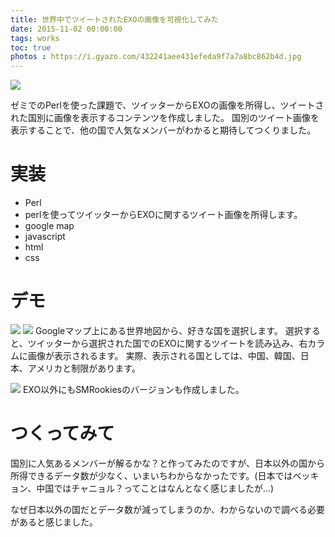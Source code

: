```yaml
---
title: 世界中でツイートされたEXOの画像を可視化してみた
date: 2015-11-02 00:00:00
tags: works
toc: true
photos : https://i.gyazo.com/432241aee431efeda9f7a7a8bc862b4d.jpg
---
```

![](https://i.gyazo.com/432241aee431efeda9f7a7a8bc862b4d.jpg)

ゼミでのPerlを使った課題で、ツイッターからEXOの画像を所得し、ツイートされた国別に画像を表示するコンテンツを作成しました。
国別のツイート画像を表示することで、他の国で人気なメンバーがわかると期待してつくりました。

# 実装
- Perl
 - perlを使ってツイッターからEXOに関するツイート画像を所得します。
- google map
- javascript
- html
- css

# デモ
![](https://gyazo.com/bb9022590b151b48ab372cc17b1195ae.gif)
![](https://gyazo.com/7f9fef19091b48f49f17b5c838fec22a.gif)
Googleマップ上にある世界地図から、好きな国を選択します。
選択すると、ツイッターから選択された国でのEXOに関するツイートを読み込み、右カラムに画像が表示されるます。
実際、表示される国としては、中国、韓国、日本、アメリカと制限があります。

![](https://gyazo.com/efc45dec19e907b05eb098aa346969b2.gif)
EXO以外にもSMRookiesのバージョンも作成しました。

# つくってみて
国別に人気あるメンバーが解るかな？と作ってみたのですが、日本以外の国から所得できるデータ数が少なく、いまいちわからなかったです。(日本ではベッキョン、中国ではチャニョル？ってことはなんとなく感じましたが…)

なぜ日本以外の国だとデータ数が減ってしまうのか、わからないので調べる必要があると感じました。